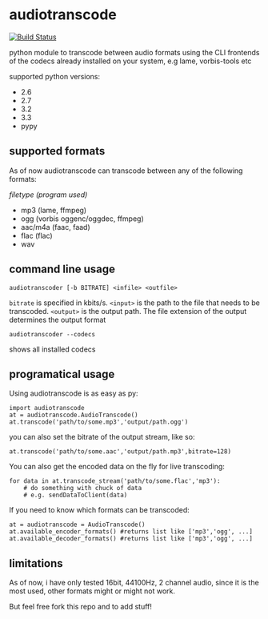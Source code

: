audiotranscode
==============

[![Build Status](https://travis-ci.org/pando85/audiotranscode.svg?branch=master)](https://travis-ci.org/pando85/audiotranscode)

python module to transcode between audio formats using the CLI frontends of the codecs already installed on your system, e.g lame, vorbis-tools etc

supported python versions:
 - 2.6
 - 2.7
 - 3.2
 - 3.3
 - pypy


supported formats
-----------------

As of now audiotranscode can transcode between any of the following formats:

_filetype_ _(program used)_

 - mp3 (lame, ffmpeg)
 - ogg (vorbis oggenc/oggdec, ffmpeg)
 - aac/m4a (faac, faad)
 - flac (flac)
 - wav

command line usage
------------------

    audiotranscoder [-b BITRATE] <infile> <outfile>

```bitrate``` is specified in kbits/s.
```<input>``` is the path to the file that needs to be transcoded.
```<output>``` is the output path. The file extension of the output determines the output format

    audiotranscoder --codecs

shows all installed codecs


programatical usage
-------------------

Using audiotranscode is as easy as py:

    import audiotranscode
    at = audiotranscode.AudioTranscode()
    at.transcode('path/to/some.mp3','output/path.ogg')
    
you can also set the bitrate of the output stream, like so:

    at.transcode('path/to/some.aac','output/path.mp3',bitrate=128)
    
You can also get the encoded data on the fly for live transcoding:

    for data in at.transcode_stream('path/to/some.flac','mp3'):
        # do something with chuck of data
        # e.g. sendDataToClient(data)
        
If you need to know which formats can be transcoded:

    at = audiotranscode = AudioTranscode()
    at.available_encoder_formats() #returns list like ['mp3','ogg', ...]
    at.available_decoder_formats() #returns list like ['mp3','ogg', ...]
        
limitations
-----------

As of now, i have only tested 16bit, 44100Hz, 2 channel audio, since it is the most used, other formats might or might not work.

But feel free fork this repo and to add stuff!
